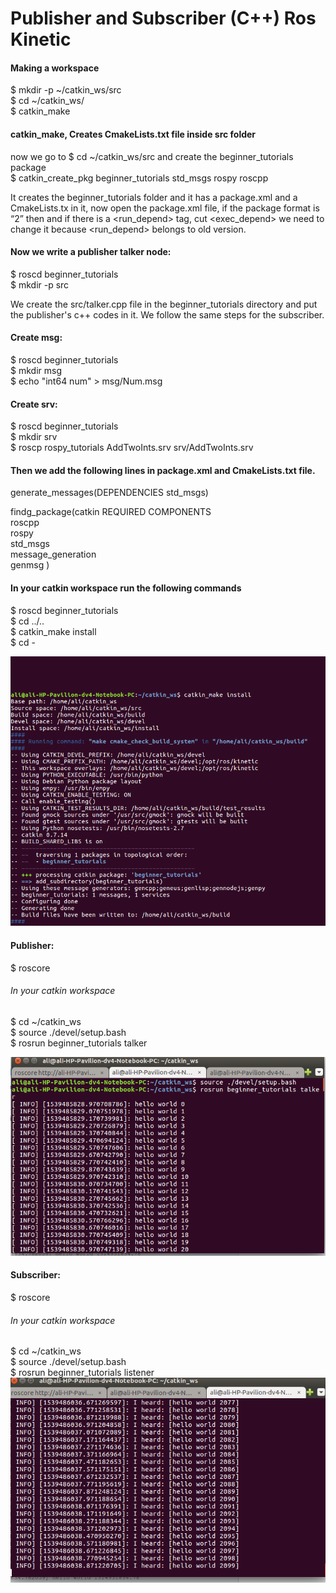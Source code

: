 # Publisher and Subscriber (C++) Ros Kinetic
#### Making a workspace
$ mkdir -p ~/catkin_ws/src  
$ cd ~/catkin_ws/  
$ catkin_make
#### catkin_make, Creates CmakeLists.txt file inside src folder
now we go to $ cd ~/catkin_ws/src and create the beginner_tutorials package  
$ catkin_create_pkg beginner_tutorials std_msgs rospy roscpp

It creates the beginner_tutorials folder and it has a package.xml and a CmakeLists.tx in it, now open the package.xml file, if the package format is “2” then <package format="2"> and if there is a <run_depend> tag, cut <exec_depend> we need to change it because <run_depend> belongs to old version.

#### Now we write a publisher talker node:
$ roscd beginner_tutorials  
$ mkdir -p src

We create the src/talker.cpp file in the beginner_tutorials directory and put the publisher's c++ codes in it.
We follow the same steps for the subscriber.

#### Create msg:

$ roscd beginner_tutorials    
$ mkdir msg    
$ echo "int64 num" > msg/Num.msg

#### Create srv:
$ roscd beginner_tutorials  
$ mkdir srv  
$ roscp rospy_tutorials AddTwoInts.srv srv/AddTwoInts.srv

#### Then we add the following lines in package.xml and CmakeLists.txt file.
generate_messages(DEPENDENCIES std_msgs)

findg_package(catkin REQUIRED COMPONENTS  
roscpp  
rospy  
std_msgs  
message_generation  
genmsg
)

#### In your catkin workspace run the following commands
$ roscd beginner_tutorials  
$ cd ../..  
$ catkin_make install  
$ cd -

![](https://github.com/alibizhan/PublisherSubscriberROSKinetic/blob/master/Outputs/1.png?raw=true)


#### Publisher:

$ roscore  
###### In your catkin workspace  
$ cd ~/catkin_ws  
$ source ./devel/setup.bash  
$ rosrun beginner_tutorials talker

![Publisher](https://github.com/alibizhan/PublisherSubscriberROSKinetic/blob/master/Outputs/2.png?raw=true)

#### Subscriber:

$ roscore  
###### In your catkin workspace
$ cd ~/catkin_ws  
$ source ./devel/setup.bash  
$ rosrun beginner_tutorials listener  
![Subscriber](https://github.com/alibizhan/PublisherSubscriberROSKinetic/blob/master/Outputs/3.png?raw=true)
